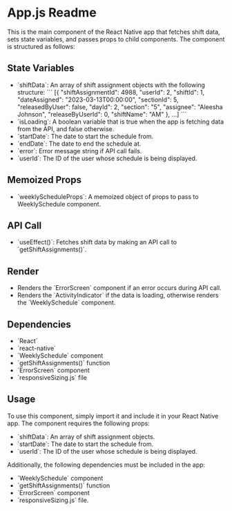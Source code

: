 # App.js Readme

This is the main component of the React Native app that fetches shift data, sets state variables, and passes props to child components. The component is structured as follows:

## State Variables
- \`shiftData\`: An array of shift assignment objects with the following structure:
\`\`\`
  [{
    "shiftAssignmentId": 4988,
    "userId": 2,
    "shiftId": 1,
    "dateAssigned": "2023-03-13T00:00:00",
    "sectionId": 5,
    "releasedByUser": false,
    "dayId": 2,
    "section": "5",
    "assignee": "Aleesha Johnson",
    "releaseByUserId": 0,
    "shiftName": "AM"
  }, ...]
\`\`\`
- \`isLoading\`: A boolean variable that is true when the app is fetching data from the API, and false otherwise.
- \`startDate\`: The date to start the schedule from.
- \`endDate\`: The date to end the schedule at.
- \`error\`: Error message string if API call fails.
- \`userId\`: The ID of the user whose schedule is being displayed.

## Memoized Props
- \`weeklyScheduleProps\`: A memoized object of props to pass to WeeklySchedule component.

## API Call
- \`useEffect()\`: Fetches shift data by making an API call to \`getShiftAssignments()\`.

## Render
- Renders the \`ErrorScreen\` component if an error occurs during API call.
- Renders the \`ActivityIndicator\` if the data is loading, otherwise renders the \`WeeklySchedule\` component.

## Dependencies
- \`React\`
- \`react-native\`
- \`WeeklySchedule\` component
- \`getShiftAssignments()\` function
- \`ErrorScreen\` component
- \`responsiveSizing.js\` file

## Usage
To use this component, simply import it and include it in your React Native app. The component requires the following props:
- \`shiftData\`: An array of shift assignment objects.
- \`startDate\`: The date to start the schedule from.
- \`userId\`: The ID of the user whose schedule is being displayed.

Additionally, the following dependencies must be included in the app:
- \`WeeklySchedule\` component
- \`getShiftAssignments()\` function
- \`ErrorScreen\` component
- \`responsiveSizing.js\` file.
